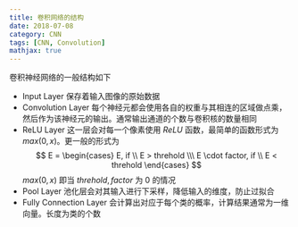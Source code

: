 ```yaml
---
title: 卷积网络的结构
date: 2018-07-08
category: CNN
tags: [CNN, Convolution]
mathjax: true
---
```


卷积神经网络的一般结构如下

- Input Layer
  保存着输入图像的原始数据
- Convolution Layer
  每个神经元都会使用各自的权重与其相连的区域做点乘，然后作为该神经元的输出。通常输出通道的个数与卷积核的数量相同
- ReLU Layer
  这一层会对每一个像素使用 $ReLU$ 函数，最简单的函数形式为 $max(0, x)$。更一般的形式为
  $$
  E =
    \begin{cases}
    E, if \\ E > threhold \\\
    E \cdot factor, if \\ E < threhold
    \end{cases}
  $$
  $max(0, x)$ 即当 $threhold,factor$ 为 0 的情况
- Pool Layer
  池化层会对其输入进行下采样，降低输入的维度，防止过拟合
- Fully Connection Layer
  会计算出对应于每个类的概率，计算结果通常为一维向量。长度为类的个数